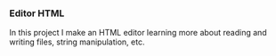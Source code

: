### Editor HTML 

In this project I make an HTML editor learning more about reading and writing files, string manipulation, etc.